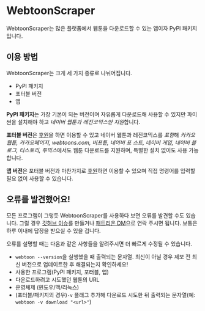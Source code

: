 # WebtoonScraper

WebtoonScraper는 많은 플랫폼에서 웹툰을 다운로드할 수 있는 앱이자 PyPI 패키지입니다.

## 이용 방법

WebtoonScraper는 크게 세 가지 종류로 나뉘어집니다.

* PyPI 패키지
* 포터블 버전
* 앱

**PyPI 패키지**는 가장 기본이 되는 버전이며 자유롭게 다운로드해 사용할 수 있지만 파이썬을 설치해야 하고 *네이버 웹툰과 레진코믹스만 지원*합니다.

**포터블 버전**은 [후원](https://www.patreon.com/ilotoki0804)을 하면 이용할 수 있고 네이버 웹툰과 레진코믹스를 *포함*해 *카카오 웹툰, 카카오페이지, webtoons.com, 버프툰, 네이버 포  스트, 네이버 게임, 네이버 블로그, 티스토리, 투믹스*에서도 웹툰 다운로드를 지원하며, 특별한 설치 없이도 사용 가능합니다.

**앱 버전**은 포터블 버전과 마찬가지로 [후원](https://www.patreon.com/ilotoki0804)하면 이용할 수 있으며 직접 명령어를 입력할 필요 없이 사용할 수 있습니다.

## 오류를 발견했어요!

모든 프로그램이 그렇듯 WebtoonScraper를 사용하다 보면 오류를 발견할 수도 있습니다.
그럴 경우 [깃허브 이슈](https://github.com/ilotoki0804/WebtoonScraper/issues/)를 만들거나 [패트리온 DM](https://www.patreon.com/ilotoki0804)으로 연락 주시면 됩니다.
보통은 하루 이내에 답장을 받으실 수 있을 겁니다.

오류를 설명할 때는 다음과 같은 사항들을 알려주시면 더 빠르게 수정될 수 있습니다.

* `webtoon --version`을 실행했을 때 출력되는 문자열. 최신이 아닐 경우 제보 전 최신 버전으로 업데이트한 후 해결되는지 확인하세요!
* 사용한 프로그램(PyPI 패키지, 포터블, 앱)
* 다운로드하려고 시도했던 웹툰의 URL
* 운영체제 (윈도우/맥/리눅스)
* (포터블/패키지의 경우)`-v` 플래그 추가해 다운로드 시도한 뒤 출력되는 문자열(예: `webtoon -v download "<url>"`)
